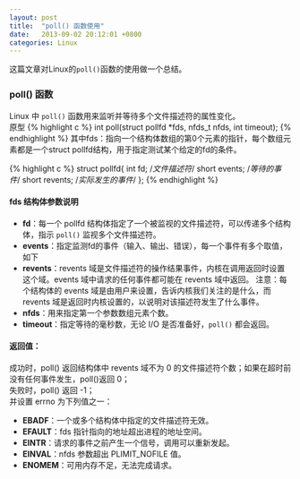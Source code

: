 ```yaml
---
layout: post
title:  "poll() 函数使用"
date:   2013-09-02 20:12:01 +0800
categories: Linux
---
```

这篇文章对Linux的`poll()`函数的使用做一个总结。

### poll() 函数
Linux 中 `poll()` 函数用来监听并等待多个文件描述符的属性变化。<br>
原型
{% highlight c %}
int poll(struct pollfd *fds, nfds_t nfds, int timeout);
{% endhighlight %}
其中fds：指向一个结构体数组的第0个元素的指针，每个数组元素都是一个struct pollfd结构，用于指定测试某个给定的fd的条件。

{% highlight c %}
struct pollfd{
	int fd;			/*文件描述符*/
	short events;	/*等待的事件*/
	short revents;	/*实际发生的事件*/
};
{% endhighlight %}
#### fds 结构体参数说明   
+ **fd**：每一个 pollfd 结构体指定了一个被监视的文件描述符，可以传递多个结构体，指示 `poll()` 监视多个文件描述符。
+ **events**：指定监测fd的事件（输入、输出、错误），每一个事件有多个取值，如下
+ **revents**：revents 域是文件描述符的操作结果事件，内核在调用返回时设置这个域。events 域中请求的任何事件都可能在 revents 域中返回。
注意：每个结构体的 events 域是由用户来设置，告诉内核我们关注的是什么，而 revents 域是返回时内核设置的，以说明对该描述符发生了什么事件。
+ **nfds**：用来指定第一个参数数组元素个数。
+ **timeout**：指定等待的毫秒数，无论 I/O 是否准备好，`poll()` 都会返回。

#### 返回值：
成功时，poll() 返回结构体中 revents 域不为 0 的文件描述符个数；如果在超时前没有任何事件发生，poll()返回 0；   
失败时，poll() 返回 -1；   
并设置 errno 为下列值之一：
+ **EBADF**：一个或多个结构体中指定的文件描述符无效。
+ **EFAULT**：fds 指针指向的地址超出进程的地址空间。
+ **EINTR**：请求的事件之前产生一个信号，调用可以重新发起。
+ **EINVAL**：nfds 参数超出 PLIMIT_NOFILE 值。
+ **ENOMEM**：可用内存不足，无法完成请求。<br>

